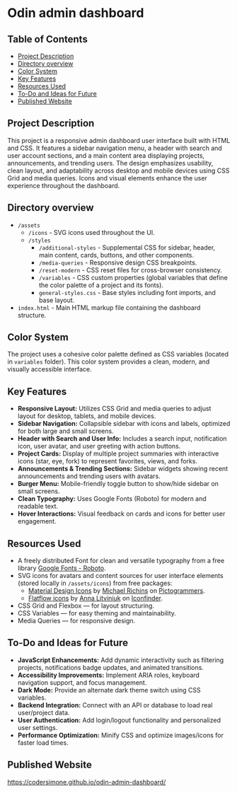 # Odin admin dashboard

## Table of Contents

-   [Project Description](#project-description)
-   [Directory overview](#directory-overview)
-   [Color System](#color-system)
-   [Key Features](#key-features)
-   [Resources Used](#resources-used)
-   [To-Do and Ideas for Future](#to-do-and-ideas-for-future)
-   [Рublished Website](#published-website)

## Project Description

This project is a responsive admin dashboard user interface built with HTML and CSS. It features a sidebar navigation menu, a header with search and user account sections, and a main content area displaying projects, announcements, and trending users. The design emphasizes usability, clean layout, and adaptability across desktop and mobile devices using CSS Grid and media queries. Icons and visual elements enhance the user experience throughout the dashboard.

## Directory overview

-   `/assets`
    -   `/icons` - SVG icons used throughout the UI.
    -   `/styles`
        -   `/additional-styles` - Supplemental CSS for sidebar, header, main content, cards, buttons, and other components.
        -   `/media-queries` - Responsive design CSS breakpoints.
        -   `/reset-modern` - CSS reset files for cross-browser consistency.
        -   `/variables` - CSS custom properties (global variables that define the color palette of a project and its fonts).
        -   `general-styles.css` - Base styles including font imports, and base layout.
-   `index.html` - Main HTML markup file containing the dashboard structure.

## Color System

The project uses a cohesive color palette defined as CSS variables (located in `variables` folder).
This color system provides a clean, modern, and visually accessible interface.

## Key Features

-   **Responsive Layout:** Utilizes CSS Grid and media queries to adjust layout for desktop, tablets, and mobile devices.
-   **Sidebar Navigation:** Collapsible sidebar with icons and labels, optimized for both large and small screens.
-   **Header with Search and User Info:** Includes a search input, notification icon, user avatar, and user greeting with action buttons.
-   **Project Cards:** Display of multiple project summaries with interactive icons (star, eye, fork) to represent favorites, views, and forks.
-   **Announcements & Trending Sections:** Sidebar widgets showing recent announcements and trending users with avatars.
-   **Burger Menu:** Mobile-friendly toggle button to show/hide sidebar on small screens.
-   **Clean Typography:** Uses Google Fonts (Roboto) for modern and readable text.
-   **Hover Interactions:** Visual feedback on cards and icons for better user engagement.

## Resources Used

-   A freely distributed Font for clean and versatile typography from a free library [Google Fonts - Roboto](https://fonts.google.com/specimen/Roboto).
-   SVG icons for avatars and content sources for user interface elements (stored locally in `/assets/icons`) from free packages:
    -   [Material Design Icons](https://pictogrammers.com/library/mdi/) by [Michael Richins](https://pictogrammers.com/contributor/MrGrigri/) on [Pictogrammers](https://pictogrammers.com/).
    -   [Flatflow icons](https://www.iconfinder.com/search/icons?family=flatflow) by [Anna Litviniuk](https://www.iconfinder.com/Naf_Naf) on [Iconfinder](https://www.iconfinder.com/).
-   CSS Grid and Flexbox — for layout structuring.
-   CSS Variables — for easy theming and maintainability.
-   Media Queries — for responsive design.

## To-Do and Ideas for Future

-   **JavaScript Enhancements:** Add dynamic interactivity such as filtering projects, notifications badge updates, and animated transitions.
-   **Accessibility Improvements:** Implement ARIA roles, keyboard navigation support, and focus management.
-   **Dark Mode:** Provide an alternate dark theme switch using CSS variables.
-   **Backend Integration:** Connect with an API or database to load real user/project data.
-   **User Authentication:** Add login/logout functionality and personalized user settings.
-   **Performance Optimization:** Minify CSS and optimize images/icons for faster load times.

## Published Website

https://codersimone.github.io/odin-admin-dashboard/
